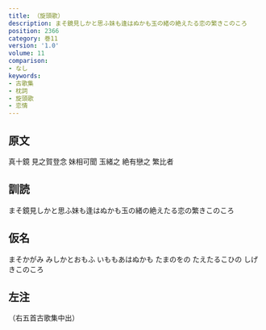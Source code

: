 ```yaml
---
title: （旋頭歌）
description: まそ鏡見しかと思ふ妹も逢はぬかも玉の緒の絶えたる恋の繁きこのころ
position: 2366
category: 巻11
version: '1.0'
volume: 11
comparison:
- なし
keywords:
- 古歌集
- 枕詞
- 旋頭歌
- 恋情
---
```


## 原文

真十鏡 見之賀登念 妹相可聞 玉緒之 絶有戀之 繁比者

## 訓読

まそ鏡見しかと思ふ妹も逢はぬかも玉の緒の絶えたる恋の繁きこのころ

## 仮名

まそかがみ みしかとおもふ いももあはぬかも たまのをの たえたるこひの しげきこのころ

## 左注

（右五首古歌集中出）
